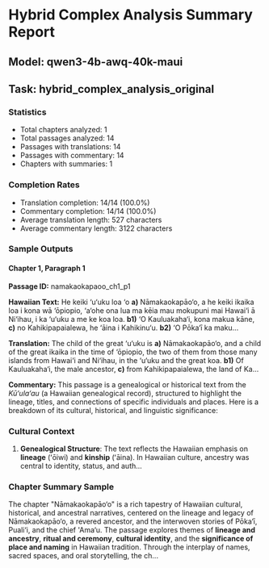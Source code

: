 # Hybrid Complex Analysis Summary Report
## Model: qwen3-4b-awq-40k-maui
## Task: hybrid_complex_analysis_original

### Statistics
- Total chapters analyzed: 1
- Total passages analyzed: 14
- Passages with translations: 14
- Passages with commentary: 14
- Chapters with summaries: 1

### Completion Rates
- Translation completion: 14/14 (100.0%)
- Commentary completion: 14/14 (100.0%)
- Average translation length: 527 characters
- Average commentary length: 3122 characters

### Sample Outputs

#### Chapter 1, Paragraph 1
**Passage ID:** namakaokapaoo_ch1_p1

**Hawaiian Text:**
He keiki ‘u‘uku loa ‘o **a)** Nāmakaokapāo‘o, a he  keiki ikaika loa i kona wā ‘ōpiopio, ‘a‘ohe ona lua  ma kēia mau mokupuni mai Hawai‘i ā Ni‘ihau, i ka  ‘u‘uku a me ke koa loa. **b1)** ‘O Kauluakaha‘i, kona   makua kāne, **c)** no Kahikipapaialewa, he ‘āina i  Kahikinu‘u. **b2)** ‘O Pōka‘ī ka maku...

**Translation:**
The child of the great ‘u‘uku is **a)** Nāmakaokapāo‘o, and a child of the great ikaika in the time of ‘ōpiopio, the two of them from those many islands from Hawai‘i and Ni‘ihau, in the ‘u‘uku and the great koa. **b1)** Of Kauluakaha‘i, the male ancestor, **c)** from Kahikipapaialewa, the land of Ka...

**Commentary:**
This passage is a genealogical or historical text from the *Kū‘ula‘au* (a Hawaiian genealogical record), structured to highlight the lineage, titles, and connections of specific individuals and places. Here is a breakdown of its cultural, historical, and linguistic significance:  

### **Cultural Context**  
1. **Genealogical Structure**: The text reflects the Hawaiian emphasis on **lineage** (ʻōiwi) and **kinship** (ʻāina). In Hawaiian culture, ancestry was central to identity, status, and auth...

### Chapter Summary Sample
The chapter "Nāmakaokapāo‘o" is a rich tapestry of Hawaiian cultural, historical, and ancestral narratives, centered on the lineage and legacy of Nāmakaokapāo‘o, a revered ancestor, and the interwoven stories of Pōka‘ī, Puali‘i, and the chief 'Ama‘u. The passage explores themes of **lineage and ancestry**, **ritual and ceremony**, **cultural identity**, and the **significance of place and naming** in Hawaiian tradition. Through the interplay of names, sacred spaces, and oral storytelling, the ch...